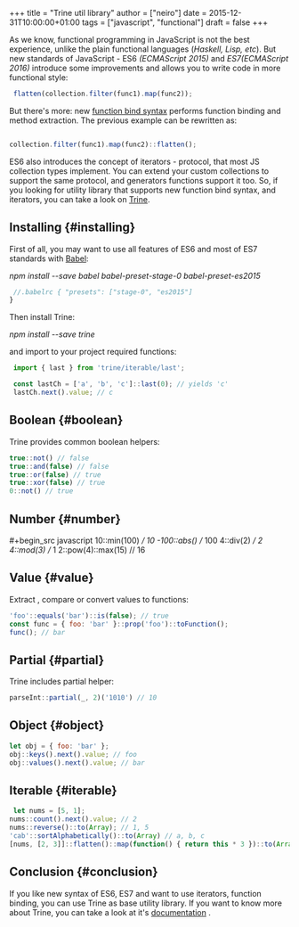 +++
title = "Trine util library"
author = ["neiro"]
date = 2015-12-31T10:00:00+01:00
tags = ["javascript", "functional"]
draft = false
+++

As we know, functional programming in JavaScript is not the best
experience, unlike the plain functional languages (_Haskell, Lisp,
etc_). But new standards of JavaScript - ES6 _(ECMAScript 2015)_ and
_ES7(ECMAScript 2016)_ introduce some improvements and allows you to
write code in more functional style:

```javascript
 flatten(collection.filter(func1).map(func2));

```

But there's more: new
[function bind syntax](https://github.com/zenparsing/es-function-bind)
performs function binding and method extraction. The previous example
can be rewritten as:

```javascript

collection.filter(func1).map(func2)::flatten();
```

ES6 also introduces the concept of iterators - protocol, that most JS
collection types implement. You can extend your custom collections to
support the same protocol, and generators functions support it too. So,
if you looking for utility library that supports new function bind
syntax, and iterators, you can take a look on
[Trine](https://github.com/jussi-kalliokoski/trine).


## Installing {#installing}

First of all, you may want to use all features of ES6 and most of ES7
standards with [Babel](https://babeljs.io/):

_npm install --save babel babel-preset-stage-0 babel-preset-es2015_

```javascript
 //.babelrc { "presets": ["stage-0", "es2015"]
}
```

Then install Trine:

_npm install --save trine_

and import to your project required functions:

```javascript
 import { last } from 'trine/iterable/last';

 const lastCh = ['a', 'b', 'c']::last(0); // yields 'c'
 lastCh.next().value; // c
```


## Boolean {#boolean}

Trine provides common boolean helpers:

```javascript
true::not() // false
true::and(false) // false
true::or(false) // true
true::xor(false) // true
0::not() // true
```


## Number {#number}

\#+begin_src javascript
10::min(100) _/ 10
-100::abs() /_ 100
4::div(2) _/ 2
4::mod(3) /_ 1
2::pow(4)::max(15) // 16


## Value {#value}

Extract , compare or convert values to functions:

```javascript
'foo'::equals('bar')::is(false); // true
const func = { foo: 'bar' }::prop('foo')::toFunction();
func(); // bar

```


## Partial {#partial}

Trine includes partial helper:

```javascript
parseInt::partial(_, 2)('1010') // 10
```


## Object {#object}

```javascript
let obj = { foo: 'bar' };
obj::keys().next().value; // foo
obj::values().next().value; // bar
```


## Iterable {#iterable}

```javascript
 let nums = [5, 1];
nums::count().next().value; // 2
nums::reverse()::to(Array); // 1, 5
'cab'::sortAlphabetically()::to(Array) // a, b, c
[nums, [2, 3]]::flatten()::map(function() { return this * 3 })::to(Array); // 15, 3, 6, 9
```


## Conclusion {#conclusion}

If you like new syntax of ES6, ES7 and want to use iterators, function
binding, you can use Trine as base utility library. If you want to know
more about Trine, you can take a look at it's
[documentation](http://jussi-kalliokoski.github.io/trine/docs/latest/)
.
